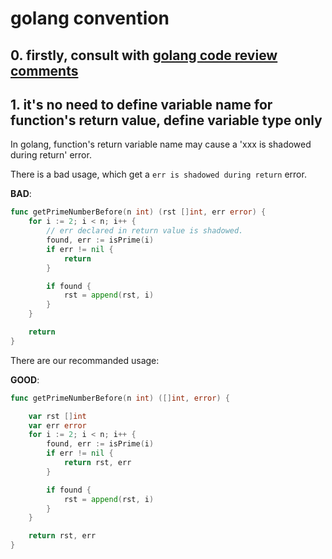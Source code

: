 # golang convention


## 0. firstly, consult with [golang code review comments](https://github.com/golang/go/wiki/CodeReviewComments)


## 1. it's no need to define variable name for function's return value, define variable type only

In golang, function's return variable name may cause a 'xxx is shadowed during return' error.


There is a bad usage, which get a `err is shadowed during return` error.

**BAD**:
```go
func getPrimeNumberBefore(n int) (rst []int, err error) {
    for i := 2; i < n; i++ {
        // err declared in return value is shadowed.
        found, err := isPrime(i)
        if err != nil {
            return
        }

        if found {
            rst = append(rst, i)
        }
    }

    return
}
```


There are our recommanded usage:

**GOOD**:
```go
func getPrimeNumberBefore(n int) ([]int, error) {

    var rst []int
    var err error
    for i := 2; i < n; i++ {
        found, err := isPrime(i)
        if err != nil {
            return rst, err
        }

        if found {
            rst = append(rst, i)
        }
    }

    return rst, err
}
```
